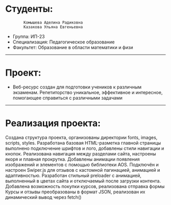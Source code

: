 # Студенты: 
            Комышева Аделина Радиковна
            Казакова Ульяна Евгеньевна
- Группа: ИП-23
- Специализация: Педагогическое образование
- Факультет: Образование в области математики и физи
---
# Проект: 
- Веб-ресурс создан для подготовки учеников к различным экзаменам. Репетиторство уникальное, эффективное и интересное, помогающее справиться с различными задачами
---
# Реализация проекта:
Создана структура проекта, организованы директории fonts, images, scripts, styles.
Разработана базовая HTML-разметка главной страницы выполнено подключение шрифтов и лого, добавлены стили навигации и кнопок.
Реализована навигация между разделами сайта, настроены якоря и плавная прокрутка.
Добавлены анимации появления изображений и элементов с помощью библиотеки AOS.
Подключён и настроен Swiper.js для отзывов с кастомной пагинацией, анимацией и адаптивностью.
Разработан стильный preloader с анимацией, выполненный в цветах сайта и отключаемый после загрузки контента.
Добавлена возможность покупки курсов, реализована отправка формы
Курсы и отзывы преобразованы в формат JSON, реализован их динамический вывод через fetch()